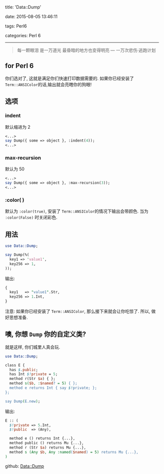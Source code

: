 title: 'Data::Dump'

date: 2015-08-05 13:46:11

tags: Perl6

categories: Perl 6

------

<blockquote class="blockquote-center">每一颗眼泪 是一万道光 最昏暗的地方也变得明亮
— 一万次悲伤·逃跑计划
</blockquote>

## for Perl 6

你们选对了, 这就是满足你们快速打印数据需要的. 如果你已经安装了 `Term::ANSIColor`的话,输出就会亮瞎你的狗眼!

## 选项

### indent

默认缩进为 2

``` perl
<...>
say Dump({ some => object }, :indent(4));
<...>
```

### max-recursion

默认为 50

``` perl
<...>
say Dump({ some => object }, :max-recursion(3));
<...>
```

### :color( )

默认为 `:color(true)`, 安装了 `Term::ANSIColor`的情况下输出会带颜色. 当为 `:color(False)` 时关闭彩色.

## 用法

``` perl
use Data::Dump;

say Dump(%( 
  key1 => 'value1',
  key256 => 1,
));
```

输出:



``` perl
{
  key1   => "value1".Str,
  key256 => 1.Int,
}
```

注意: 如果你已经安装了 `Term::ANSIColor`, 那么接下来就会让你吃惊了. 所以, 做好思想准备.



## 噢, 你想 `Dump` 你的自定义类?

就是这样, 你们城里人真会玩.

``` perl
use Data::Dump;

class E {
  has $.public;
  has Int $!private = 5;
  method r(Str $a) { };
  method s($b, :$named? = 5) { };
  method e returns Int { say $!private; };
};

say Dump(E.new);
```

输出:

``` perl
E :: (
  $!private => 5.Int,
  $!public  => (Any),

  method e () returns Int {...},
  method public () returns Mu {...},
  method r (Str $a) returns Mu {...},
  method s (Any $b, Any :named($named) = 5) returns Mu {...},
)
```

github: [Data::Dump](https://github.com/tony-o/perl6-data-dump)